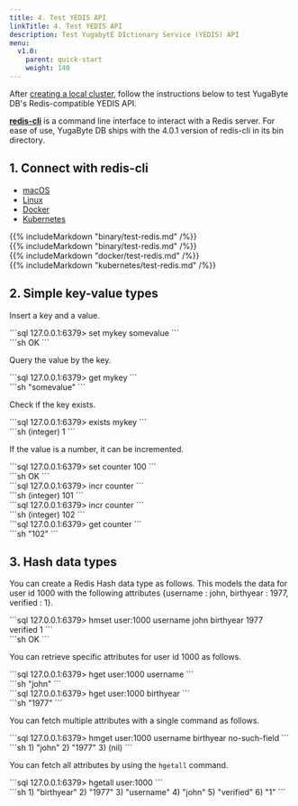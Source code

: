 ```yaml
---
title: 4. Test YEDIS API
linkTitle: 4. Test YEDIS API
description: Test YugabytE DIctionary Service (YEDIS) API
menu:
  v1.0:
    parent: quick-start
    weight: 140
---
```


After [creating a local cluster](../create-local-cluster/), follow the instructions below to test YugaByte DB's Redis-compatible YEDIS API.

[**redis-cli**](https://redis.io/topics/rediscli) is a command line interface to interact with a Redis server. For ease of use, YugaByte DB ships with the 4.0.1 version of redis-cli in its bin directory.

## 1. Connect with redis-cli

<ul class="nav nav-tabs nav-tabs-yb">
  <li>
    <a href="#macos" class="nav-link active" id="macos-tab" data-toggle="tab" role="tab" aria-controls="macos" aria-selected="true">
      <i class="fab fa-apple" aria-hidden="true"></i>
      macOS
    </a>
  </li>
  <li>
    <a href="#linux" class="nav-link" id="linux-tab" data-toggle="tab" role="tab" aria-controls="linux" aria-selected="false">
      <i class="fab fa-linux" aria-hidden="true"></i>
      Linux
    </a>
  </li>
    <li>
    <a href="#docker" class="nav-link" id="docker-tab" data-toggle="tab" role="tab" aria-controls="docker" aria-selected="false">
      <i class="fab fa-docker" aria-hidden="true"></i>
      Docker
    </a>
  </li>
  <li>
    <a href="#kubernetes" class="nav-link" id="kubernetes-tab" data-toggle="tab" role="tab" aria-controls="kubernetes" aria-selected="false">
      <i class="fas fa-cubes" aria-hidden="true"></i>
      Kubernetes
    </a>
  </li>
</ul>

<div class="tab-content">
  <div id="macos" class="tab-pane fade show active" role="tabpanel" aria-labelledby="macos-tab">
    {{% includeMarkdown "binary/test-redis.md" /%}}
  </div>
  <div id="linux" class="tab-pane fade" role="tabpanel" aria-labelledby="linux-tab">
    {{% includeMarkdown "binary/test-redis.md" /%}}
  </div>
  <div id="docker" class="tab-pane fade" role="tabpanel" aria-labelledby="docker-tab">
    {{% includeMarkdown "docker/test-redis.md" /%}}
  </div>
  <div id="kubernetes" class="tab-pane fade" role="tabpanel" aria-labelledby="kubernetes-tab">
    {{% includeMarkdown "kubernetes/test-redis.md" /%}}
  </div>
</div>


## 2. Simple key-value types

Insert a key and a value.
<div class='copy separator-gt'>
```sql
127.0.0.1:6379> set mykey somevalue
```
</div>
```sh
OK
```

Query the value by the key.
<div class='copy separator-gt'>
```sql
127.0.0.1:6379> get mykey
```
</div>
```sh
"somevalue"
```

Check if the key exists.
<div class='copy separator-gt'>
```sql
127.0.0.1:6379> exists mykey
```
</div>
```sh
(integer) 1
```


If the value is a number, it can be incremented.
<div class='copy separator-gt'>
```sql
127.0.0.1:6379> set counter 100
```
</div>
```sh
OK
```
<div class='copy separator-gt'>
```sql
127.0.0.1:6379> incr counter
```
</div>
```sh
(integer) 101
```
<div class='copy separator-gt'>
```sql
127.0.0.1:6379> incr counter
```
</div>
```sh
(integer) 102
```
<div class='copy separator-gt'>
```sql
127.0.0.1:6379> get counter
```
</div>
```sh
"102"
```


## 3. Hash data types

You can create a Redis Hash data type as follows. This models the data for user id 1000 with the following attributes {username : john, birthyear : 1977, verified : 1}.
<div class='copy separator-gt'>
```sql
127.0.0.1:6379> hmset user:1000 username john birthyear 1977 verified 1
```
</div>
```sh
OK
```

You can retrieve specific attributes for user id 1000 as follows.
<div class='copy separator-gt'>
```sql
127.0.0.1:6379> hget user:1000 username
```
</div>
```sh
"john"
```
<div class='copy separator-gt'>
```sql
127.0.0.1:6379> hget user:1000 birthyear
```
</div>
```sh
"1977"
```

You can fetch multiple attributes with a single command as follows.
<div class='copy separator-gt'>
```sql
127.0.0.1:6379> hmget user:1000 username birthyear no-such-field
```
</div>
```sh
1) "john"
2) "1977"
3) (nil)
```

You can fetch all attributes by using the `hgetall` command.
<div class='copy separator-gt'>
```sql
127.0.0.1:6379> hgetall user:1000
```
</div>
```sh
1) "birthyear"
2) "1977"
3) "username"
4) "john"
5) "verified"
6) "1"
```
